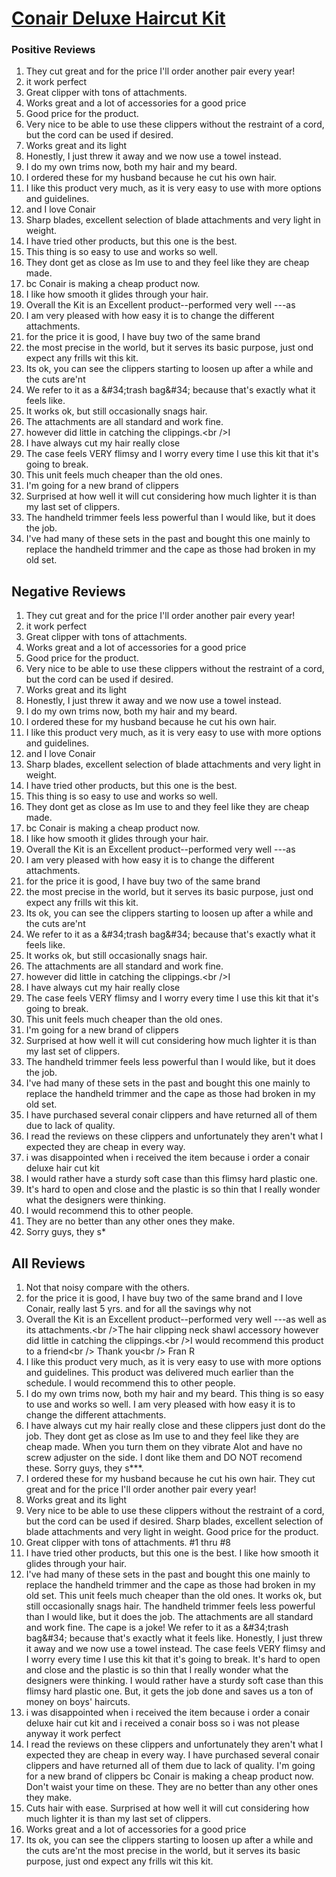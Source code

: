 # [Conair Deluxe Haircut Kit](https://products.checkmycream.com/products/Conair-Deluxe-Haircut-Kit.html)

### Positive Reviews

<ol>
      <li>They cut great and for the price I&#x27;ll order another pair every year!</li>
      <li>it work perfect</li>
      <li>Great clipper with tons of attachments.  </li>
      <li>Works great and a lot of accessories for a good price</li>
      <li>Good price for the product.</li>
      <li>Very nice to be able to use these clippers without the restraint of a cord, but the cord can be used if desired.</li>
      <li>Works great and its light</li>
      <li>Honestly, I just threw it away and we now use a towel instead.  </li>
      <li>I do my own trims now, both my hair and my beard.</li>
      <li>I ordered these for my husband because he cut his own hair.</li>
      <li>I like this product very much, as it is very easy to use with more options and guidelines.</li>
      <li>and I love Conair</li>
      <li>Sharp blades, excellent selection of blade attachments and very light in weight.</li>
      <li>I have tried other products, but this one is the best.</li>
      <li>This thing is so easy to use and works so well.</li>
      <li>They dont get as close as Im use to and they feel like they are cheap made.</li>
      <li>bc Conair is making a cheap product now.</li>
      <li>I like how smooth it glides through your hair.</li>
      <li>Overall the Kit is an Excellent product--performed very well ---as</li>
      <li>I am very pleased with how easy it is to change the different attachments.</li>
      <li>for the price it is good, I have buy two of the same brand</li>
      <li>the most precise in the world, but it serves its basic purpose, just ond expect any frills wit this kit.</li>
      <li>Its ok, you can see the clippers starting to loosen up after a while and the cuts are&#x27;nt</li>
      <li>We refer to it as a &amp;#34;trash bag&amp;#34; because that&#x27;s exactly what it feels like.  </li>
      <li>It works ok, but still occasionally snags hair.  </li>
      <li>The attachments are all standard and work fine.  </li>
      <li>however did little in catching the clippings.&lt;br /&gt;I</li>
      <li>I have always cut my hair really close</li>
      <li>The case feels VERY flimsy and I worry every time I use this kit that it&#x27;s going to break.  </li>
      <li>This unit feels much cheaper than the old ones.  </li>
      <li>I&#x27;m going for a new brand of clippers</li>
      <li>Surprised at how well it will cut considering how much lighter it is than my last set of clippers.</li>
      <li>The handheld trimmer feels less powerful than I would like, but it does the job.  </li>
      <li>I&#x27;ve had many of these sets in the past and bought this one mainly to replace the handheld trimmer and the cape as those had broken in my old set.  </li>
</ol>


<h2>Negative Reviews</h2>
<ol>
<li> They cut great and for the price I&#x27;ll order another pair every year!</li>
<li> it work perfect</li>
<li> Great clipper with tons of attachments.  </li>
<li> Works great and a lot of accessories for a good price</li>
<li> Good price for the product.</li>
<li> Very nice to be able to use these clippers without the restraint of a cord, but the cord can be used if desired.</li>
<li> Works great and its light</li>
<li> Honestly, I just threw it away and we now use a towel instead.  </li>
<li> I do my own trims now, both my hair and my beard.</li>
<li> I ordered these for my husband because he cut his own hair.</li>
<li> I like this product very much, as it is very easy to use with more options and guidelines.</li>
<li> and I love Conair</li>
<li> Sharp blades, excellent selection of blade attachments and very light in weight.</li>
<li> I have tried other products, but this one is the best.</li>
<li> This thing is so easy to use and works so well.</li>
<li> They dont get as close as Im use to and they feel like they are cheap made.</li>
<li> bc Conair is making a cheap product now.</li>
<li> I like how smooth it glides through your hair.</li>
<li> Overall the Kit is an Excellent product--performed very well ---as</li>
<li> I am very pleased with how easy it is to change the different attachments.</li>
<li> for the price it is good, I have buy two of the same brand</li>
<li> the most precise in the world, but it serves its basic purpose, just ond expect any frills wit this kit.</li>
<li> Its ok, you can see the clippers starting to loosen up after a while and the cuts are&#x27;nt</li>
<li> We refer to it as a &amp;#34;trash bag&amp;#34; because that&#x27;s exactly what it feels like.  </li>
<li> It works ok, but still occasionally snags hair.  </li>
<li> The attachments are all standard and work fine.  </li>
<li> however did little in catching the clippings.&lt;br /&gt;I</li>
<li> I have always cut my hair really close</li>
<li> The case feels VERY flimsy and I worry every time I use this kit that it&#x27;s going to break.  </li>
<li> This unit feels much cheaper than the old ones.  </li>
<li> I&#x27;m going for a new brand of clippers</li>
<li> Surprised at how well it will cut considering how much lighter it is than my last set of clippers.</li>
<li> The handheld trimmer feels less powerful than I would like, but it does the job.  </li>
<li> I&#x27;ve had many of these sets in the past and bought this one mainly to replace the handheld trimmer and the cape as those had broken in my old set.  </li>
<li> I have purchased several conair clippers and have returned all of them due to lack of quality.</li>
<li> I read the reviews on these clippers and unfortunately they aren&#x27;t what I expected they are cheap in every way.</li>
<li> i was disappointed when i received the item because i order a conair deluxe hair cut kit</li>
<li> I would rather have a sturdy soft case than this flimsy hard plastic one.  </li>
<li> It&#x27;s hard to open and close and the plastic is so thin that I really wonder what the designers were thinking.  </li>
<li> I would recommend this to other people.</li>
<li> They are no better than any other ones they make.</li>
<li> Sorry guys, they s*</li>
</ol>

<h2>All Reviews</h2>

<ol>
    <li> Not that noisy compare with the others.</li>
    <li> for the price it is good, I have buy two of the same brand and I love Conair, really last 5 yrs. and for all the savings why not</li>
    <li> Overall the Kit is an Excellent product--performed very well ---as well as its attachments.&lt;br /&gt;The hair clipping neck shawl accessory however did little in catching the clippings.&lt;br /&gt;I would recommend this product to a friend&lt;br /&gt;  Thank you&lt;br /&gt;  Fran R</li>
    <li> I like this product very much, as it is very easy to use with more options and guidelines. This product was delivered much earlier than the schedule. I would recommend this to other people.</li>
    <li> I do my own trims now, both my hair and my beard. This thing is so easy to use and works so well. I am very pleased with how easy it is to change the different attachments.</li>
    <li> I have always cut my hair really close and these clippers just dont do the job. They dont get as close as Im use to and they feel like they are cheap made. When you turn them on they vibrate Alot and have no screw adjuster on the side. I dont like them and DO NOT recomend these. Sorry guys, they s***.</li>
    <li> I ordered these for my husband because he cut his own hair. They cut great and for the price I&#x27;ll order another pair every year!</li>
    <li> Works great and its light</li>
    <li> Very nice to be able to use these clippers without the restraint of a cord, but the cord can be used if desired. Sharp blades, excellent selection of blade attachments and very light in weight. Good price for the product.</li>
    <li> Great clipper with tons of attachments.  #1 thru #8</li>
    <li> I have tried other products, but this one is the best. I like how smooth it glides through your hair.</li>
    <li> I&#x27;ve had many of these sets in the past and bought this one mainly to replace the handheld trimmer and the cape as those had broken in my old set.  This unit feels much cheaper than the old ones.  It works ok, but still occasionally snags hair.  The handheld trimmer feels less powerful than I would like, but it does the job.  The attachments are all standard and work fine.  The cape is a joke!  We refer to it as a &amp;#34;trash bag&amp;#34; because that&#x27;s exactly what it feels like.  Honestly, I just threw it away and we now use a towel instead.  The case feels VERY flimsy and I worry every time I use this kit that it&#x27;s going to break.  It&#x27;s hard to open and close and the plastic is so thin that I really wonder what the designers were thinking.  I would rather have a sturdy soft case than this flimsy hard plastic one.  But, it gets the job done and saves us a ton of money on boys&#x27; haircuts.</li>
    <li> i was disappointed when i received the item because i order a conair deluxe hair cut kit and i received a conair boss so i was not please anyway it work perfect</li>
    <li> I read the reviews on these clippers and unfortunately they aren&#x27;t what I expected they are cheap in every way. I have purchased several conair clippers and have returned all of them due to lack of quality. I&#x27;m going for a new brand of clippers bc Conair is making a cheap product now. Don&#x27;t waist your time on these. They are no better than any other ones they make.</li>
    <li> Cuts hair with ease. Surprised at how well it will cut considering how much lighter it is than my last set of clippers.</li>
    <li> Works great and a lot of accessories for a good price</li>
    <li> Its ok, you can see the clippers starting to loosen up after a while and the cuts are&#x27;nt the most precise in the world, but it serves its basic purpose, just ond expect any frills wit this kit.</li>
</ol>




